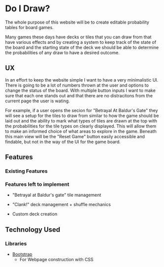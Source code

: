 # Do I Draw?

The whole purpose of this website will be to create editable probability tables for board games.

Many games these days have decks or tiles that you can draw from that have various effects and by creating a system to keep track of the state of the board and the starting state of the deck we should be able to determine the probabilities of any draw to have a desired outcome. 

## UX

In an effort to keep the website simple I want to have a very minimalistic UI. There is going to be a lot of numbers thrown at the user and options to change the status of the board. With multiple button inputs I want to make sure that each one stands out and that there are no distracitons from the current page the user is wating.

For example, if a user opens the secion for "Betrayal At Baldur's Gate" they will see a setup for the tiles to draw from similar to how the game should be laid out and the ability to mark what types of tiles are drawn at the top with the probabilities for the tile types on clearly displayed. This will allow them to make an informed choice of what areas to explore in the game. Beneath this main view will be the "Reset Game" button easily accessible and findable, but not in the way of the UI for the game board.

## Features
### Existing Features

### Features left to implement

- "Betrayal at Baldur's gate" tile management
- "Clank!" deck management + shuffle mechanics

- Custom deck creation

## Technology Used

### Libraries
- [Bootstrap](https://getbootstrap.com/) 
    - For Webpage construction with CSS
